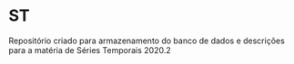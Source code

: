 # ST
Repositório criado para armazenamento do banco de dados e descrições para a matéria de Séries Temporais 2020.2
